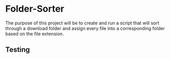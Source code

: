 # Folder-Sorter
The purpose of this project will be to create and run a script that will sort through a download folder and assign every file into a corresponding folder based on the file extension.

## Testing